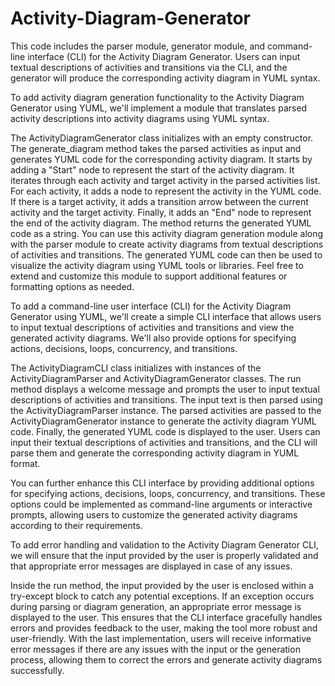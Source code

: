 # Activity-Diagram-Generator
This code includes the parser module, generator module, and command-line interface (CLI) for the Activity Diagram Generator. Users can input textual descriptions of activities and transitions via the CLI, and the generator will produce the corresponding activity diagram in YUML syntax.

To add activity diagram generation functionality to the Activity Diagram Generator using YUML, we'll implement a module that translates parsed activity descriptions into activity diagrams using YUML syntax.

The ActivityDiagramGenerator class initializes with an empty constructor.
The generate_diagram method takes the parsed activities as input and generates YUML code for the corresponding activity diagram.
It starts by adding a "Start" node to represent the start of the activity diagram.
It iterates through each activity and target activity in the parsed activities list.
For each activity, it adds a node to represent the activity in the YUML code.
If there is a target activity, it adds a transition arrow between the current activity and the target activity.
Finally, it adds an "End" node to represent the end of the activity diagram.
The method returns the generated YUML code as a string.
You can use this activity diagram generation module along with the parser module to create activity diagrams from textual descriptions of activities and transitions. The generated YUML code can then be used to visualize the activity diagram using YUML tools or libraries. Feel free to extend and customize this module to support additional features or formatting options as needed.

To add a command-line user interface (CLI) for the Activity Diagram Generator using YUML, we'll create a simple CLI interface that allows users to input textual descriptions of activities and transitions and view the generated activity diagrams. We'll also provide options for specifying actions, decisions, loops, concurrency, and transitions. 

The ActivityDiagramCLI class initializes with instances of the ActivityDiagramParser and ActivityDiagramGenerator classes.
The run method displays a welcome message and prompts the user to input textual descriptions of activities and transitions.
The input text is then parsed using the ActivityDiagramParser instance.
The parsed activities are passed to the ActivityDiagramGenerator instance to generate the activity diagram YUML code.
Finally, the generated YUML code is displayed to the user.
Users can input their textual descriptions of activities and transitions, and the CLI will parse them and generate the corresponding activity diagram in YUML format.

You can further enhance this CLI interface by providing additional options for specifying actions, decisions, loops, concurrency, and transitions. These options could be implemented as command-line arguments or interactive prompts, allowing users to customize the generated activity diagrams according to their requirements.

To add error handling and validation to the Activity Diagram Generator CLI, we will ensure that the input provided by the user is properly validated and that appropriate error messages are displayed in case of any issues.

Inside the run method, the input provided by the user is enclosed within a try-except block to catch any potential exceptions.
If an exception occurs during parsing or diagram generation, an appropriate error message is displayed to the user.
This ensures that the CLI interface gracefully handles errors and provides feedback to the user, making the tool more robust and user-friendly.
With the last implementation, users will receive informative error messages if there are any issues with the input or the generation process, allowing them to correct the errors and generate activity diagrams successfully.

